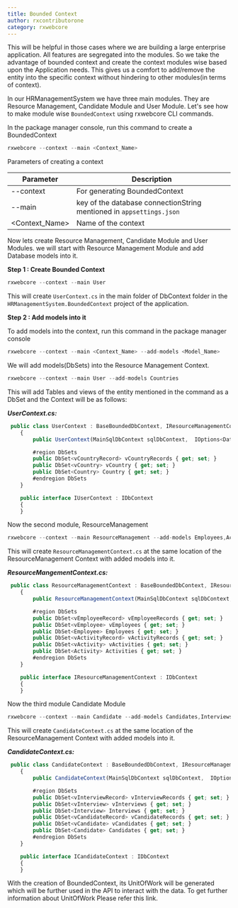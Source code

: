```yaml
---
title: Bounded Context
author: rxcontributorone
category: rxwebcore  
---
```


This will be helpful in those cases where we are building a large enterprise application. All features are segregated into the modules. So we take the advantage of bounded context and create the context modules wise based upon the Application needs. This gives us a comfort to add/remove the entity into the specific context without hindering to other modules(in terms of context).

In our HRManagementSystem we have three main modules. They are Resource Management, Candidate Module and User Module. Let's see how to make module wise `BoundedContext` using rxwebcore CLI commands.

In the package manager console, run this command to create a BoundedContext

```js
rxwebcore --context --main <Context_Name>
```

Parameters of creating a context 

| Parameter | Description |
| ----------- | ----------- |
| --context | For generating BoundedContext |
| --main | key of the database connectionString mentioned in `appsettings.json` | 
| <Context_Name> | Name of the context |

Now lets create Resource Management, Candidate Module and User Modules. we will start with Resource Management Module and add Database models into it.

**Step 1 : Create Bounded Context**

```js
rxwebcore --context --main User
```

This will create `UserContext.cs` in the main folder of DbContext folder in the `HRManagementSystem.BoundedContext` project of the application. 

**Step 2 : Add models into it**

To add models into the context, run this command in the package manager console

```js
rxwebcore --context --main <Context_Name> --add-models <Model_Name>
```

We will add models(DbSets) into the Resource Management Context.

```js
rxwebcore --context --main User --add-models Countries
```

This will add Tables and views of the entity mentioned in the command as a DbSet and the Context will be as follows: 

***UserContext.cs:*** 
```js
 public class UserContext : BaseBoundedDbContext, IResourceManagementContext
    {
        public UserContext(MainSqlDbContext sqlDbContext,  IOptions<DatabaseConfig> databaseConfig, IHttpContextAccessor contextAccessor,TenantDbConnectionInfo tenantDbConnection): base(sqlDbContext, databaseConfig.Value, contextAccessor,tenantDbConnection){ }

        #region DbSets
        public DbSet<vCountryRecord> vCountryRecords { get; set; }
        public DbSet<vCountry> vCountry { get; set; }
        public DbSet<Country> Country { get; set; }
        #endregion DbSets
    }

    public interface IUserContext : IDbContext
    {
    }
``` 

Now the second module, ResourceManagement

```js
rxwebcore --context --main ResourceManagement --add-models Employees,Activities
```

This will create `ResourceManagementContext.cs` at the same location of the ResourceManagement Context with added models into it.

***ResourceMangementContext.cs:*** 
```js
 public class ResourceManagementContext : BaseBoundedDbContext, IResourceManagementContext
    {
        public ResourceManagementContext(MainSqlDbContext sqlDbContext,  IOptions<DatabaseConfig> databaseConfig, IHttpContextAccessor contextAccessor,TenantDbConnectionInfo tenantDbConnection): base(sqlDbContext, databaseConfig.Value, contextAccessor,tenantDbConnection){ }

        #region DbSets
        public DbSet<vEmployeeRecord> vEmployeeRecords { get; set; }
        public DbSet<vEmployee> vEmployees { get; set; }
        public DbSet<Employee> Employees { get; set; }
        public DbSet<vActivityRecord> vActivityRecords { get; set; }
        public DbSet<vActivity> vActivities { get; set; }
        public DbSet<Activity> Activities { get; set; }
        #endregion DbSets
    }

    public interface IResourceManagementContext : IDbContext
    {
    }
```    

Now the third module Candidate Module

```js
rxwebcore --context --main Candidate --add-models Candidates,Interviews
```

This will create `CandidateContext.cs` at the same location of the ResourceManagement Context with added models into it.

***CandidateContext.cs:*** 
```js
 public class CandidateContext : BaseBoundedDbContext, IResourceManagementContext
    {
        public CandidateContext(MainSqlDbContext sqlDbContext,  IOptions<DatabaseConfig> databaseConfig, IHttpContextAccessor contextAccessor,TenantDbConnectionInfo tenantDbConnection): base(sqlDbContext, databaseConfig.Value, contextAccessor,tenantDbConnection){ }

        #region DbSets
        public DbSet<vInterviewRecord> vInterviewRecords { get; set; }
        public DbSet<vInterview> vInterviews { get; set; }
        public DbSet<Interview> Interviews { get; set; }
        public DbSet<vCandidateRecord> vCandidateRecords { get; set; }
        public DbSet<vCandidate> vCandidates { get; set; }
        public DbSet<Candidate> Candidates { get; set; }
        #endregion DbSets
    }

    public interface ICandidateContext : IDbContext
    {
    }
```    

With the creation of BoundedContext, its UnitOfWork will be generated which will be further used in the API to interact with the data. To get further information about UnitOfWork Please refer this link.